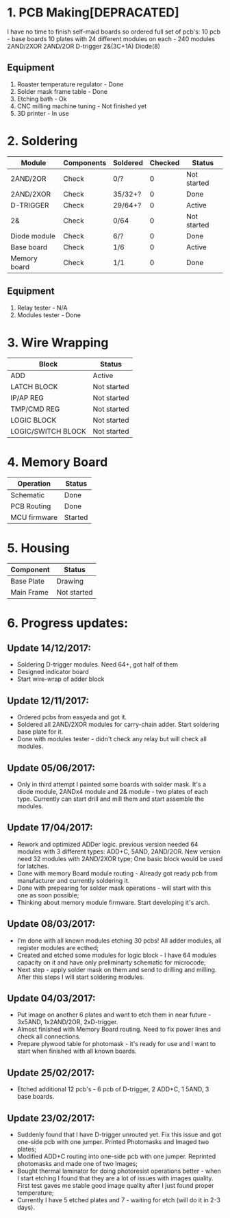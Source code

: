 # 1. PCB Making[DEPRACATED]

I have no time to finish self-maid boards so ordered full set of pcb's:
10 pcb - base boards
10 plates with 24 different modules on each - 240 modules
2AND/2XOR
2AND/2OR
D-trigger
2&(3C+1A)
Diode(8)

## Equipment
1. Roaster temperature regulator - Done
2. Solder mask frame table   - Done
3. Etching bath - Ok
4. CNC milling machine tuning - Not finished yet
5. 3D printer - In use

# 2. Soldering
| Module            | Components  | Soldered    | Checked  |    Status    |
|-------------------|-------------|-------------|----------|--------------|
|2AND/2OR           |  Check  |   0/?      |    0     |  Not started |
|2AND/2XOR          |  Check  |   35/32+?      |    0     |  Done |
|D-TRIGGER          |  Check |   29/64+?      |    0     |  Active |
|2&          | Check  |   0/64      |    0     |  Not started |
|Diode module         |  Check  |   6/?      |    0     |  Done |
|Base board         |  Check |   1/6       |    0     |  Active |
|Memory board       |  Check |   1/1       |    0     |  Done   |

## Equipment
1. Relay tester - N/A
2. Modules tester - Done

# 3. Wire Wrapping
|Block               |     Status    |     
|--------------------|---------------|
|ADD                 |  Active  |
|LATCH BLOCK         |  Not started  |
|IP/AP REG           |  Not started  |
|TMP/CMD REG         |  Not started  |
|LOGIC BLOCK         |  Not started  |
|LOGIC/SWITCH BLOCK  |  Not started  |

# 4. Memory Board 
| Operation           |  Status       |
|---------------------|---------------|
| Schematic           |  Done         |
| PCB Routing         |  Done         |
| MCU firmware        |  Started  |


# 5. Housing
|  Component          |   Status     |
|---------------------|--------------|
| Base Plate          | Drawing      |
| Main Frame          | Not started  |

# 6. Progress updates:

## Update 14/12/2017:
* Soldering D-trigger modules. Need 64+, got half of them
* Designed indicator board
* Start wire-wrap of adder block

## Update 12/11/2017:
* Ordered pcbs from easyeda and got it.
* Soldered all 2AND/2XOR modules for carry-chain adder. Start soldering base plate for it.
* Done with modules tester - didn't check any relay but will check all modules.


## Update 05/06/2017:
* Only in third attempt I painted some boards with solder mask. It's a diode module, 2ANDx4 module and 2& module - two plates of each type. Currently can start drill and mill them and start assemble the modules.

## Update 17/04/2017:
* Rework and optimized ADDer logic. previous version needed 64 modules with 3 different types: ADD+C, 5AND, 2AND/2OR. New version need 32 modules with 2AND/2XOR type; One basic block would be used for latches.
* Done with memory Board module routing - Already got ready pcb from manufacturer and currently soldering it.
* Done with prepearing for solder mask operations - will start with this one as soon possible;
* Thinking about memory module firmware. Start developing it's arch.

## Update 08/03/2017:
* I'm done with all known modules etching 30 pcbs! All adder modules, all register modules are ecthed;
* Created and etched some modules for logic block - I have 64 modules capacity on it and have only preliminarty schematic for microcode;
* Next step - apply solder mask on them and send to drilling and milling. After this steps I will start soldering modules.

## Update 04/03/2017:
* Put image on another 6 plates and want to etch them in near future - 3x5AND, 1x2AND/2OR, 2xD-trigger.
* Almost finished with Memory Board routing. Need to fix power lines and check all connections.
* Prepare plywood table for photomask - it's ready for use and I want to start when finished with all known boards.

## Update 25/02/2017:
* Etched additional 12 pcb's - 6 pcb of D-trigger, 2 ADD+C, 1 5AND, 3 base boards.

## Update 23/02/2017:
* Suddenly found that I have D-trigger unrouted yet. Fix this issue and got one-side pcb with one jumper. Printed Photomasks and Imaged two plates;
* Modified ADD+C routing into one-side pcb with one jumper. Reprinted photomasks and made one of two Images;
* Bought thermal laminator for doing photoresist operations better - when I start etching I found that they are a lot of issues with images quality. First test gaves me stable good image quality after I just found proper temperature;
* Currently I have 5 etched plates and 7 - waiting for etch (will do it in 2-3 days).
